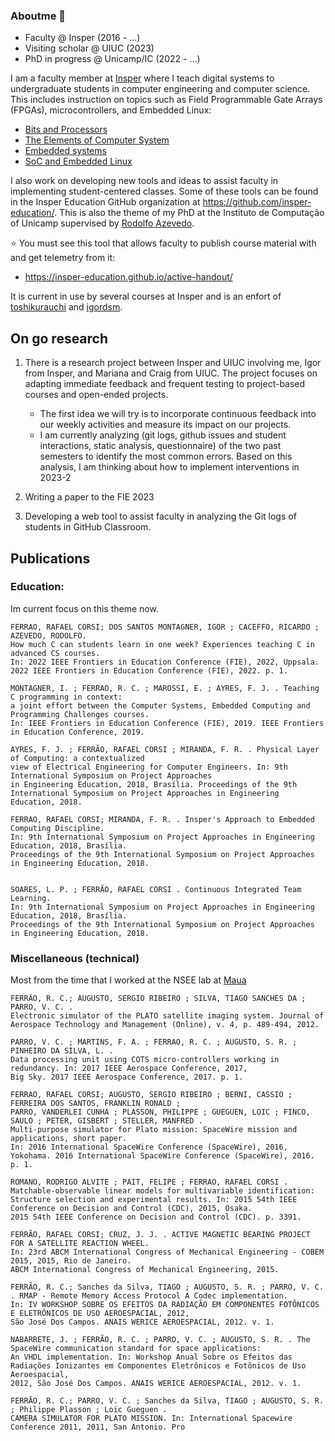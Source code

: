 ### Aboutme 👋

- Faculty @ Insper (2016 - ...)
- Visiting scholar @ UIUC (2023)
- PhD in progress @ Unicamp/IC (2022 - ...)

I am a faculty member at [Insper](https://insper.edu.br) where I teach digital systems to undergraduate students in computer engineering and computer science. This includes instruction on topics such as Field Programmable Gate Arrays (FPGAs), microcontrollers, and Embedded Linux:

- [Bits and Processors](https://insper.github.io/bits-e-proc/) 
- [The Elements of Computer System](https://insper.github.io/Z01.1/) 
- [Embedded systems](https://insper.github.io/ComputacaoEmbarcada/)
- [SoC and Embedded Linux](https://insper.github.io/Embarcados-Avancados/)

I also work on developing new tools and ideas to assist faculty in implementing student-centered classes. Some of these tools can be found in the Insper Education GitHub organization at https://github.com/insper-education/. This is also the theme of my PhD at the Instituto de Computação of Unicamp supervised by [Rodolfo Azevedo](https://www.ic.unicamp.br/~rodolfo/).

⭐ You must see this tool that allows faculty to publish course material with and get telemetry from it:

- https://insper-education.github.io/active-handout/
  
It is current in use by several courses at Insper and is an enfort of [toshikurauchi](https://github.com/toshikurauchi) and [igordsm](https://github.com/igordsm).

## On go research

1. There is a research project between Insper and UIUC involving me, Igor from Insper, and Mariana and Craig from UIUC. The project focuses on adapting immediate feedback and frequent testing to project-based courses and open-ended projects.
    - The first idea we will try is to incorporate continuous feedback into our weekly activities and measure its impact on our projects.
    - I am currently analyzing (git logs, github issues and student interactions, static analysis, questionnaire) of the two past semesters to identify the most common errors. Based on this analysis, I am thinking about how to implement interventions in 2023-2
    
1. Writing a paper to the FIE 2023

1. Developing a web tool to assist faculty in analyzing the Git logs of students in GitHub Classroom.

## Publications

### Education:

Im current focus on this theme now.

```
FERRAO, RAFAEL CORSI; DOS SANTOS MONTAGNER, IGOR ; CACEFFO, RICARDO ; AZEVEDO, RODOLFO. 
How much C can students learn in one week? Experiences teaching C in advanced CS courses. 
In: 2022 IEEE Frontiers in Education Conference (FIE), 2022, Uppsala. 2022 IEEE Frontiers in Education Conference (FIE), 2022. p. 1.

MONTAGNER, I. ; FERRAO, R. C. ; MAROSSI, E. ; AYRES, F. J. . Teaching C programming in context: 
a joint effort between the Computer Systems, Embedded Computing and Programming Challenges courses. 
In: IEEE Frontiers in Education Conference (FIE), 2019. IEEE Frontiers in Education Conference, 2019.

AYRES, F. J. ; FERRÃO, RAFAEL CORSI ; MIRANDA, F. R. . Physical Layer of Computing: a contextualized 
view of Electrical Engineering for Computer Engineers. In: 9th International Symposium on Project Approaches 
in Engineering Education, 2018, Brasília. Proceedings of the 9th International Symposium on Project Approaches in Engineering Education, 2018.

FERRAO, RAFAEL CORSI; MIRANDA, F. R. . Insper's Approach to Embedded Computing Discipline. 
In: 9th International Symposium on Project Approaches in Engineering Education, 2018, Brasília. 
Proceedings of the 9th International Symposium on Project Approaches in Engineering Education, 2018.


SOARES, L. P. ; FERRÃO, RAFAEL CORSI . Continuous Integrated Team Learning.
In: 9th International Symposium on Project Approaches in Engineering Education, 2018, Brasília.
Proceedings of the 9th International Symposium on Project Approaches in Engineering Education, 2018.
```

### Miscellaneous (technical)

Most from the time that I worked at the NSEE lab at [Maua](https://maua.br)

```
FERRÃO, R. C.; AUGUSTO, SERGIO RIBEIRO ; SILVA, TIAGO SANCHES DA ; PARRO, V. C. . 
Electronic simulator of the PLATO satellite imaging system. Journal of Aerospace Technology and Management (Online), v. 4, p. 489-494, 2012. 

PARRO, V. C. ; MARTINS, F. A. ; FERRAO, R. C. ; AUGUSTO, S. R. ; PINHEIRO DA SILVA, L. . 
Data processing unit using COTS micro-controllers working in redundancy. In: 2017 IEEE Aerospace Conference, 2017, 
Big Sky. 2017 IEEE Aerospace Conference, 2017. p. 1. 

FERRAO, RAFAEL CORSI; AUGUSTO, SERGIO RIBEIRO ; BERNI, CASSIO ; FERREIRA DOS SANTOS, FRANKLIN RONALD ; 
PARRO, VANDERLEI CUNHA ; PLASSON, PHILIPPE ; GUEGUEN, LOIC ; FINCO, SAULO ; PETER, GISBERT ; STELLER, MANFRED . 
Multi-purpose simulator for Plato mission: SpaceWire mission and applications, short paper. 
In: 2016 International SpaceWire Conference (SpaceWire), 2016, Yokohama. 2016 International SpaceWire Conference (SpaceWire), 2016. p. 1.

ROMANO, RODRIGO ALVITE ; PAIT, FELIPE ; FERRAO, RAFAEL CORSI . Matchable-observable linear models for multivariable identification: 
Structure selection and experimental results. In: 2015 54th IEEE Conference on Decision and Control (CDC), 2015, Osaka.
2015 54th IEEE Conference on Decision and Control (CDC). p. 3391.

FERRÃO, RAFAEL CORSI; CRUZ, J. J. . ACTIVE MAGNETIC BEARING PROJECT FOR A SATELLITE REACTION WHEEL. 
In: 23rd ABCM International Congress of Mechanical Engineering - COBEM 2015, 2015, Rio de Janeiro. 
ABCM International Congress of Mechanical Engineering, 2015.

FERRÃO, R. C.; Sanches da Silva, TIAGO ; AUGUSTO, S. R. ; PARRO, V. C. . RMAP - Remote Memory Access Protocol A Codec implementation. 
In: IV WORKSHOP SOBRE OS EFEITOS DA RADIAÇÃO EM COMPONENTES FOTÔNICOS E ELETRÔNICOS DE USO AEROESPACIAL, 2012, 
São José Dos Campos. ANAIS WERICE AEROESPACIAL, 2012. v. 1.

NABARRETE, J. ; FERRÃO, R. C. ; PARRO, V. C. ; AUGUSTO, S. R. . The SpaceWire communication standard for space applications: 
An VHDL implementation. In: Workshop Anual Sobre os Efeitos das Radiações Ionizantes em Componentes Eletrônicos e Fotônicos de Uso Aeroespacial,
2012, São José Dos Campos. ANAIS WERICE AEROESPACIAL, 2012. v. 1.

FERRÃO, R. C.; PARRO, V. C. ; Sanches da Silva, TIAGO ; AUGUSTO, S. R. ; Philippe Plasson ; Loic Gueguen . 
CAMERA SIMULATOR FOR PLATO MISSION. In: International Spacewire Conference 2011, 2011, San Antonio. Pro
```






